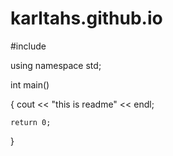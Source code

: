 karltahs.github.io
==================


\#include<iostream>

using namespace std;

int main()

{
    cout << "this is readme" << endl;
    
    return 0;
    
}
